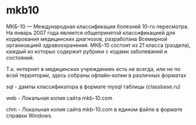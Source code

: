 # mkb10
МКБ-10 — Международная классификация болезней 10-го пересмотра. На январь 2007 года является общепринятой классификацией для кодирования медицинских диагнозов, разработана Всемирной организацией здравоохранения. МКБ-10 состоит из 21 класса (раздела), каждый из которых содержит рубрики с кодами заболеваний и состояний.

Т.к. интернет в медицинских учреждениях есть не всегда, или не по всей территории, здесь собраны офлайн-копии в различных форматах

sql - дампы классификатора в формате mysql таблицы (classbase.ru)

web - Локальная копия сайта mkb-10.com

chm - Локальная копия сайта mkb-10.com в едином файле в формате справки Windows.
